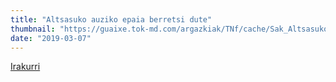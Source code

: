 ```yaml
---
title: "Altsasuko auziko epaia berretsi dute"
thumbnail: "https://guaixe.tok-md.com/argazkiak/TNf/cache/Sak_Altsasukoak_Aske_gazteak_auzipetuen_larruan_ekitaldia_3_UTZITAKOA_tokikom_735x413.jpg"
date: "2019-03-07"
---
```

[Irakurri](https://guaixe.eus/altsasu/1551958289530-altsasuko-auziko-epaia-berretsi-dute)
